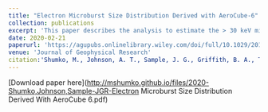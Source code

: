 ```yaml
---
title: "Electron Microburst Size Distribution Derived with AeroCube-6"
collection: publications
excerpt: 'This paper describes the analysis to estimate the > 30 keV microburst size distribution in low Earth orbit and the magnetic equator. Then the microburst distribution is compared with the distribution of chorus waves to identify the wave properties favorable for scattering microburst electrons.'
date: 2020-02-21
paperurl: 'https://agupubs.onlinelibrary.wiley.com/doi/full/10.1029/2019JA027651'
venue: 'Journal of Geophysical Research'
citation:'Shumko, M., Johnson, A. T., Sample, J. G., Griffith, B. A., Turner, D. L., O'Brien, T. P., et al. (2020). Electron microburst size distribution derived with AeroCube-6. Journal of Geophysical Research: Space Physics, 125, e2019JA027651. https:// doi.org/10.1029/2019JA027651'
---
```


[Download paper here](http://mshumko.github.io/files/2020-Shumko,Johnson,Sample-JGR-Electron Microburst Size Distribution Derived With AeroCube 6.pdf)
